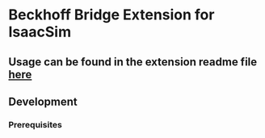 # Beckhoff Bridge Extension for IsaacSim

## Usage can be found in the extension readme file [here](extensions/beckhoff_bridge/docs/README.md)

## Development

### Prerequisites

